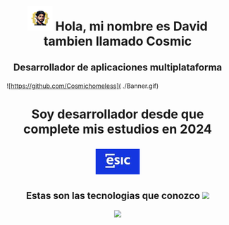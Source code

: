# <p align="Center"> ![](https://github.com/Cosmichomeless/Cosmichomeless/blob/main/Mini_Banner_X56_sinfondo.png) Hola, mi nombre es David tambien llamado Cosmic
## <p align="Center"> Desarrollador de aplicaciones multiplataforma 

![https://github.com/Cosmichomeless]( ./Banner.gif)

# <p align="Center"> Soy desarrollador desde que complete mis estudios en 2024 <p align="Center">   <a href="https://www.esic.edu/"><img src="https://github.com/Cosmichomeless/Cosmichomeless/blob/main/esic.jpg" style="align:center:"/></a></p>




## <p align="Center"> Estas son las tecnologias que conozco <img src="https://media2.giphy.com/media/QssGEmpkyEOhBCb7e1/giphy.gif?cid=ecf05e47a0n3gi1bfqntqmob8g9aid1oyj2wr3ds3mg700bl&rid=giphy.gif" width ="25">
<p align="Center">
  <a href="https://skillicons.dev">
    <img src="https://skillicons.dev/icons?i=java,kotlin,mysql,python,unity,js,html,css,azure,powershell,docker,git,windows,linux,apple,figma,vscode,sublime&perline=6"" />
  </a>
</p>
  








    

  
